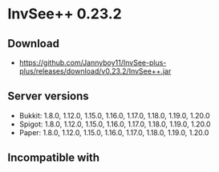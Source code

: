# InvSee++ 0.23.2

## Download
- https://github.com/Jannyboy11/InvSee-plus-plus/releases/download/v0.23.2/InvSee++.jar

## Server versions
- Bukkit: 1.8.0, 1.12.0, 1.15.0, 1.16.0, 1.17.0, 1.18.0, 1.19.0, 1.20.0
- Spigot: 1.8.0, 1.12.0, 1.15.0, 1.16.0, 1.17.0, 1.18.0, 1.19.0, 1.20.0
- Paper: 1.8.0, 1.12.0, 1.15.0, 1.16.0, 1.17.0, 1.18.0, 1.19.0, 1.20.0

## Incompatible with